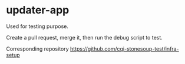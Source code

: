 # updater-app

Used for testing purpose.

Create a pull request, merge it, then run the debug script to test.

Corresponding repository https://github.com/cqi-stonesoup-test/infra-setup
